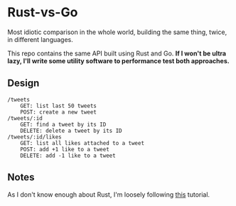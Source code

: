# Rust-vs-Go

Most idiotic comparison in the whole world, building the same thing, twice, in different languages.

This repo contains the same API built using Rust and Go. **If I won't be ultra lazy, I'll write some utility software to performance test both approaches.**

## Design

```
/tweets
    GET: list last 50 tweets
    POST: create a new tweet
/tweets/:id
    GET: find a tweet by its ID
    DELETE: delete a tweet by its ID
/tweets/:id/likes
    GET: list all likes attached to a tweet
    POST: add +1 like to a tweet
    DELETE: add -1 like to a tweet
```

## Notes

As I don't know enough about Rust, I'm loosely following [this](https://docs.qovery.com/guides/tutorial/create-a-blazingly-fast-api-in-rust-part-1) tutorial.
